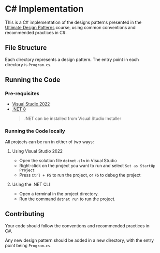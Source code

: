 # C# Implementation

This is a C# implementation of the designs patterns presented in the [Ultimate Design Patterns](https://www.udemy.com/course/ultimate-design-patterns/?referralCode=C4486750B8FA2ABC3F46) course, using common conventions and recommended practices in C#.

## File Structure

Each directory represents a design pattern. The entry point in each directory is `Program.cs`.

## Running the Code

### Pre-requisites

- [Visual Studio 2022](https://visualstudio.microsoft.com/downloads/)
- [.NET 8](https://dotnet.microsoft.com/download/)
    > .NET can be installed from Visual Studio Installer

### Running the Code locally

All projects can be run in either of two ways:

1. Using Visual Studio 2022
    - Open the solution file `dotnet.sln` in Visual Studio
    - Right-click on the project you want to run and select `Set as StartUp Project`
    - Press `Ctrl + F5` to run the project, or `F5` to debug the project

2. Using the .NET CLI
    - Open a terminal in the project directory.
    - Run the command `dotnet run` to run the project.


## Contributing

Your code should follow the conventions and recommended practices in C#.

Any new design pattern should be added in a new directory, with the entry point being `Program.cs`.